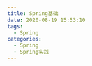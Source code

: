 ```yaml
---
title: Spring基础
date: 2020-08-19 15:53:10
tags:
  - Spring
categories:
  - Spring
  - Spring实践
---
```

